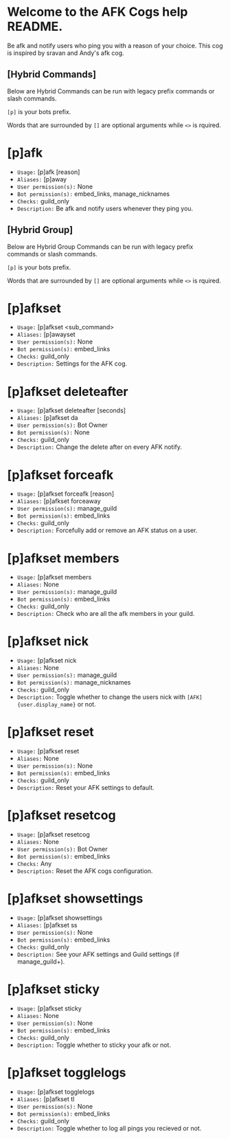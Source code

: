 # Welcome to the AFK Cogs help README.

Be afk and notify users who ping you with a reason of your choice. This cog is inspired by sravan and Andy's afk cog.

## [Hybrid Commands] 
Below are Hybrid Commands can be run with legacy prefix commands or slash commands.

`[p]` is your bots prefix.

Words that are surrounded by `[]` are optional arguments while `<>` is rquired.

# [p]afk
 - `Usage:` [p]afk [reason]
 - `Aliases:` [p]away
 - `User permission(s):` None
 - `Bot permission(s):` embed_links, manage_nicknames
 - `Checks:` guild_only
 - `Description:` Be afk and notify users whenever they ping you.

## [Hybrid Group]
Below are Hybrid Group Commands can be run with legacy prefix commands or slash commands.

`[p]` is your bots prefix.

Words that are surrounded by `[]` are optional arguments while `<>` is rquired.

# [p]afkset
 - `Usage:` [p]afkset <sub_command>
 - `Aliases:` [p]awayset
 - `User permission(s):` None
 - `Bot permission(s):` embed_links
 - `Checks:` guild_only
 - `Description:` Settings for the AFK cog.

# [p]afkset deleteafter
 - `Usage:` [p]afkset deleteafter [seconds]
 - `Aliases:` [p]afkset da
 - `User permission(s):` Bot Owner
 - `Bot permission(s):` None
 - `Checks:` guild_only
 - `Description:` Change the delete after on every AFK notify.

# [p]afkset forceafk
 - `Usage:` [p]afkset forceafk <member> [reason]
 - `Aliases:` [p]afkset forceaway
 - `User permission(s):` manage_guild
 - `Bot permission(s):` embed_links
 - `Checks:` guild_only
 - `Description:` Forcefully add or remove an AFK status on a user.

# [p]afkset members
 - `Usage:` [p]afkset members
 - `Aliases:` None
 - `User permission(s):` manage_guild
 - `Bot permission(s):` embed_links
 - `Checks:` guild_only
 - `Description:` Check who are all the afk members in your guild.

# [p]afkset nick
 - `Usage:` [p]afkset nick <state>
 - `Aliases:` None
 - `User permission(s):` manage_guild
 - `Bot permission(s):` manage_nicknames
 - `Checks:` guild_only
 - `Description:` Toggle whether to change the users nick with `[AFK] {user.display_name}` or not.

# [p]afkset reset
 - `Usage:` [p]afkset reset
 - `Aliases:` None
 - `User permission(s):` None
 - `Bot permission(s):` embed_links
 - `Checks:` guild_only
 - `Description:` Reset your AFK settings to default.

# [p]afkset resetcog
 - `Usage:` [p]afkset resetcog
 - `Aliases:` None
 - `User permission(s):` Bot Owner
 - `Bot permission(s):` embed_links
 - `Checks:` Any
 - `Description:` Reset the AFK cogs configuration.

# [p]afkset showsettings
 - `Usage:` [p]afkset showsettings
 - `Aliases:` [p]afkset ss
 - `User permission(s):` None
 - `Bot permission(s):` embed_links
 - `Checks:` guild_only
 - `Description:` See your AFK settings and Guild settings (if manage_guild+).

# [p]afkset sticky
 - `Usage:` [p]afkset sticky <state>
 - `Aliases:` None
 - `User permission(s):` None
 - `Bot permission(s):` embed_links
 - `Checks:` guild_only
 - `Description:` Toggle whether to sticky your afk or not.

# [p]afkset togglelogs
 - `Usage:` [p]afkset togglelogs <state>
 - `Aliases:` [p]afkset tl
 - `User permission(s):` None
 - `Bot permission(s):` embed_links
 - `Checks:` guild_only
 - `Description:` Toggle whether to log all pings you recieved or not.
